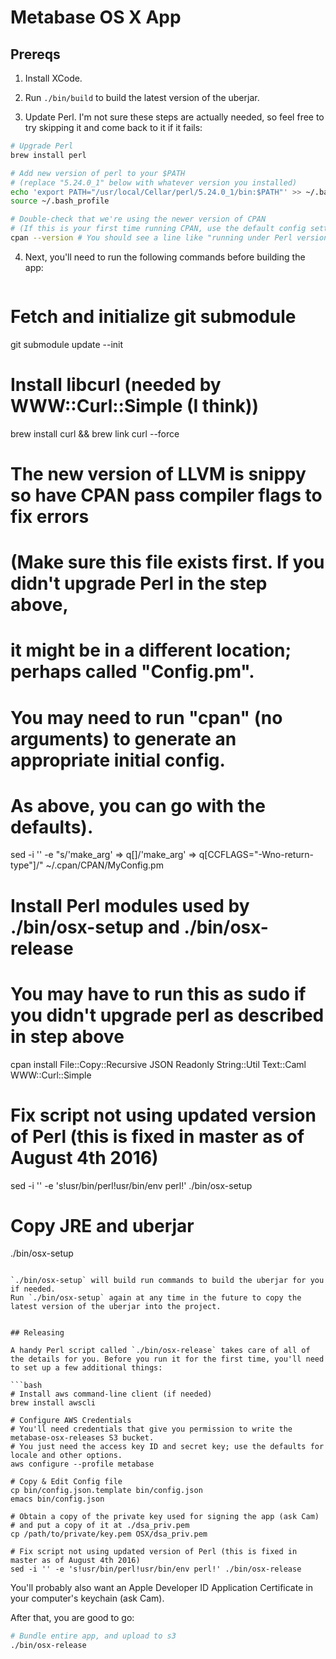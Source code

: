 # Metabase OS X App

## Prereqs

1.  Install XCode.

2.  Run `./bin/build` to build the latest version of the uberjar.

3.  Update Perl. I'm not sure these steps are actually needed, so feel free to try skipping it and come back to it if it fails:
  
   ```bash
   # Upgrade Perl
   brew install perl
   
   # Add new version of perl to your $PATH
   # (replace "5.24.0_1" below with whatever version you installed)
   echo 'export PATH="/usr/local/Cellar/perl/5.24.0_1/bin:$PATH"' >> ~/.bash_profile
   source ~/.bash_profile
   
   # Double-check that we're using the newer version of CPAN
   # (If this is your first time running CPAN, use the default config settings when prompted)
   cpan --version # You should see a line like "running under Perl version 5.24.0."
   ```

4.  Next, you'll need to run the following commands before building the app:

    ```bash
   # Fetch and initialize git submodule
   git submodule update --init
   
   # Install libcurl (needed by WWW::Curl::Simple (I think))
   brew install curl && brew link curl --force
   
   # The new version of LLVM is snippy so have CPAN pass compiler flags to fix errors
   # (Make sure this file exists first. If you didn't upgrade Perl in the step above, 
   # it might be in a different location; perhaps called "Config.pm". 
   # You may need to run "cpan" (no arguments) to generate an appropriate initial config. 
   # As above, you can go with the defaults).
   sed -i '' -e "s/'make_arg' => q\[\]/'make_arg' => q\[CCFLAGS=\"-Wno-return-type\"\]/" ~/.cpan/CPAN/MyConfig.pm

   # Install Perl modules used by ./bin/osx-setup and ./bin/osx-release
   # You may have to run this as sudo if you didn't upgrade perl as described in step above
   cpan install File::Copy::Recursive JSON Readonly String::Util Text::Caml WWW::Curl::Simple
   
   # Fix script not using updated version of Perl (this is fixed in master as of August 4th 2016)
   sed -i '' -e 's!usr/bin/perl!usr/bin/env perl!' ./bin/osx-setup
   
   # Copy JRE and uberjar
   ./bin/osx-setup
   ```

`./bin/osx-setup` will build run commands to build the uberjar for you if needed.
Run `./bin/osx-setup` again at any time in the future to copy the latest version of the uberjar into the project.


## Releasing

A handy Perl script called `./bin/osx-release` takes care of all of the details for you. Before you run it for the first time, you'll need to set up a few additional things:

```bash
# Install aws command-line client (if needed)
brew install awscli

# Configure AWS Credentials
# You'll need credentials that give you permission to write the metabase-osx-releases S3 bucket.
# You just need the access key ID and secret key; use the defaults for locale and other options.
aws configure --profile metabase

# Copy & Edit Config file
cp bin/config.json.template bin/config.json
emacs bin/config.json

# Obtain a copy of the private key used for signing the app (ask Cam)
# and put a copy of it at ./dsa_priv.pem
cp /path/to/private/key.pem OSX/dsa_priv.pem

# Fix script not using updated version of Perl (this is fixed in master as of August 4th 2016)
sed -i '' -e 's!usr/bin/perl!usr/bin/env perl!' ./bin/osx-release
```

You'll probably also want an Apple Developer ID Application Certificate in your computer's keychain (ask Cam).

After that, you are good to go:
```bash
# Bundle entire app, and upload to s3
./bin/osx-release
```
